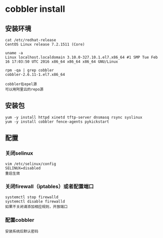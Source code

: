 # cobbler install
## 安装环境

```
cat /etc/redhat-release
CentOS Linux release 7.2.1511 (Core)

uname -a
Linux localhost.localdomain 3.10.0-327.10.1.el7.x86_64 #1 SMP Tue Feb 16 17:03:50 UTC 2016 x86_64 x86_64 x86_64 GNU/Linux

rpm -qa | grep cobbler
cobbler-2.6.11-1.el7.x86_64

cobbler在epel源
可以用阿里云的repo源
```
## 安装包

```
yum -y install httpd xinetd tftp-server dnsmasq rsync syslinux
yum -y install cobbler fence-agents pykickstart
```
## 配置
### 关闭selinux

```
vim /etc/selinux/config
SELINUX=disabled
重启生效
```
### 关闭firewall（iptables）或者配置端口

```
systemctl stop firewalld
systemctl disable firewalld
如果不关闭请添加相应规则，开放端口
```
### 配置cobbler

```
安装系统后默认密码
```